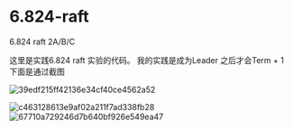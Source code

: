 # 6.824-raft
6.824 raft 2A/B/C


这里是实践6.824 raft 实验的代码。
我的实践是成为Leader 之后才会Term + 1
下面是通过截图

![39edf215ff42136e34cf40ce4562a52](https://user-images.githubusercontent.com/35447620/131253727-1cda37ad-da13-433e-822a-5027089df8cf.jpg)

![c463128613e9af02a211f7ad338fb28](https://user-images.githubusercontent.com/35447620/131253730-d0a6a206-5592-41ff-b3c9-9841f8059511.png)
![67710a729246d7b640bf926e549ea47](https://user-images.githubusercontent.com/35447620/131253733-283981be-79aa-424d-ab24-9def0307d87d.jpg)
